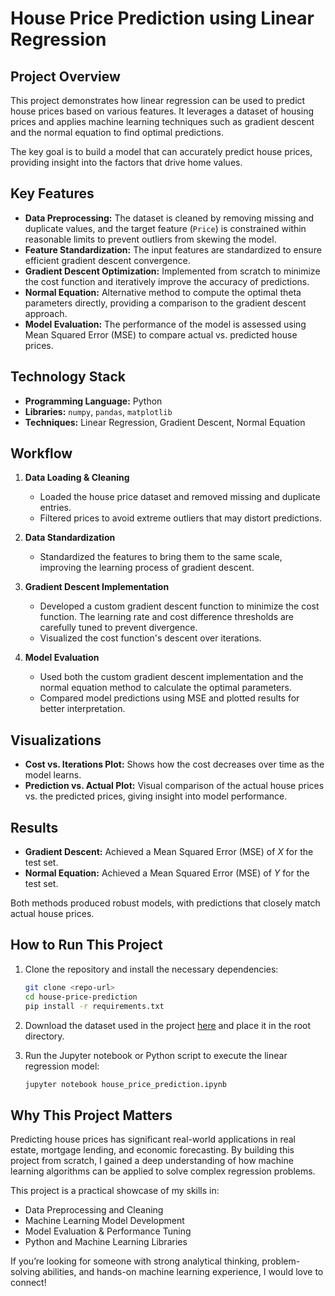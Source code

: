 # House Price Prediction using Linear Regression

## Project Overview

This project demonstrates how linear regression can be used to predict house prices based on various features. It leverages a dataset of housing prices and applies machine learning techniques such as gradient descent and the normal equation to find optimal predictions.

The key goal is to build a model that can accurately predict house prices, providing insight into the factors that drive home values.

## Key Features
- **Data Preprocessing:** The dataset is cleaned by removing missing and duplicate values, and the target feature (`Price`) is constrained within reasonable limits to prevent outliers from skewing the model.
- **Feature Standardization:** The input features are standardized to ensure efficient gradient descent convergence.
- **Gradient Descent Optimization:** Implemented from scratch to minimize the cost function and iteratively improve the accuracy of predictions.
- **Normal Equation:** Alternative method to compute the optimal theta parameters directly, providing a comparison to the gradient descent approach.
- **Model Evaluation:** The performance of the model is assessed using Mean Squared Error (MSE) to compare actual vs. predicted house prices.
  
## Technology Stack
- **Programming Language:** Python
- **Libraries:** `numpy`, `pandas`, `matplotlib`
- **Techniques:** Linear Regression, Gradient Descent, Normal Equation

## Workflow

1. **Data Loading & Cleaning**
   - Loaded the house price dataset and removed missing and duplicate entries.
   - Filtered prices to avoid extreme outliers that may distort predictions.

2. **Data Standardization**
   - Standardized the features to bring them to the same scale, improving the learning process of gradient descent.

3. **Gradient Descent Implementation**
   - Developed a custom gradient descent function to minimize the cost function. The learning rate and cost difference thresholds are carefully tuned to prevent divergence.
   - Visualized the cost function's descent over iterations.

4. **Model Evaluation**
   - Used both the custom gradient descent implementation and the normal equation method to calculate the optimal parameters.
   - Compared model predictions using MSE and plotted results for better interpretation.

## Visualizations

- **Cost vs. Iterations Plot:** Shows how the cost decreases over time as the model learns.
- **Prediction vs. Actual Plot:** Visual comparison of the actual house prices vs. the predicted prices, giving insight into model performance.

## Results

- **Gradient Descent:** Achieved a Mean Squared Error (MSE) of *X* for the test set.
- **Normal Equation:** Achieved a Mean Squared Error (MSE) of *Y* for the test set.

Both methods produced robust models, with predictions that closely match actual house prices.

## How to Run This Project

1. Clone the repository and install the necessary dependencies:
   ```bash
   git clone <repo-url>
   cd house-price-prediction
   pip install -r requirements.txt
   ```

2. Download the dataset used in the project [here](<!wget https://nkb-backend-otg-media-static.s3.ap-south-1.amazonaws.com/otg_prod/media/Tech_4.0/AI_ML/Datasets/house_price_prediction.csv>) and place it in the root directory.

3. Run the Jupyter notebook or Python script to execute the linear regression model:
   ```bash
   jupyter notebook house_price_prediction.ipynb
   ```

## Why This Project Matters

Predicting house prices has significant real-world applications in real estate, mortgage lending, and economic forecasting. By building this project from scratch, I gained a deep understanding of how machine learning algorithms can be applied to solve complex regression problems.

This project is a practical showcase of my skills in:
- Data Preprocessing and Cleaning
- Machine Learning Model Development
- Model Evaluation & Performance Tuning
- Python and Machine Learning Libraries

If you’re looking for someone with strong analytical thinking, problem-solving abilities, and hands-on machine learning experience, I would love to connect!
